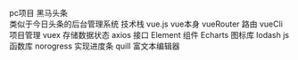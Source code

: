 pc项目 黑马头条  
类似于今日头条的后台管理系统
技术栈
    vue.js  vue本身
    vueRouter 路由
    vueCli 项目管理
    vuex    存储数据状态
    axios   接口
    Element 组件
    Echarts 图标库
    lodash  js函数库
    norogress 实现进度条
    quill   富文本编辑器
